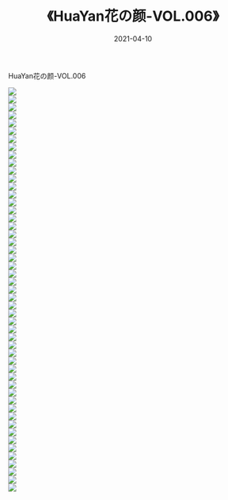 ﻿---
layout: post
title:  《HuaYan花の颜-VOL.006》
date:   2021-04-10
img: http://img.660000.xyz/Sharelink/网络美图/2021/HuaYan花の颜-VOL.006/000.jpg
categories: [美女, 清纯, 唯美]
---

HuaYan花の颜-VOL.006

  ![](http://img.660000.xyz/Sharelink/网络美图/2021/HuaYan花の颜-VOL.006/001.jpg) <br> ![](http://img.660000.xyz/Sharelink/网络美图/2021/HuaYan花の颜-VOL.006/002.jpg) <br> ![](http://img.660000.xyz/Sharelink/网络美图/2021/HuaYan花の颜-VOL.006/003.jpg) <br> ![](http://img.660000.xyz/Sharelink/网络美图/2021/HuaYan花の颜-VOL.006/004.jpg) <br> ![](http://img.660000.xyz/Sharelink/网络美图/2021/HuaYan花の颜-VOL.006/005.jpg) <br> ![](http://img.660000.xyz/Sharelink/网络美图/2021/HuaYan花の颜-VOL.006/006.jpg) <br> ![](http://img.660000.xyz/Sharelink/网络美图/2021/HuaYan花の颜-VOL.006/007.jpg) <br> ![](http://img.660000.xyz/Sharelink/网络美图/2021/HuaYan花の颜-VOL.006/008.jpg) <br> ![](http://img.660000.xyz/Sharelink/网络美图/2021/HuaYan花の颜-VOL.006/009.jpg) <br> ![](http://img.660000.xyz/Sharelink/网络美图/2021/HuaYan花の颜-VOL.006/010.jpg) <br> ![](http://img.660000.xyz/Sharelink/网络美图/2021/HuaYan花の颜-VOL.006/011.jpg) <br> ![](http://img.660000.xyz/Sharelink/网络美图/2021/HuaYan花の颜-VOL.006/012.jpg) <br> ![](http://img.660000.xyz/Sharelink/网络美图/2021/HuaYan花の颜-VOL.006/013.jpg) <br> ![](http://img.660000.xyz/Sharelink/网络美图/2021/HuaYan花の颜-VOL.006/014.jpg) <br> ![](http://img.660000.xyz/Sharelink/网络美图/2021/HuaYan花の颜-VOL.006/015.jpg) <br> ![](http://img.660000.xyz/Sharelink/网络美图/2021/HuaYan花の颜-VOL.006/016.jpg) <br> ![](http://img.660000.xyz/Sharelink/网络美图/2021/HuaYan花の颜-VOL.006/017.jpg) <br> ![](http://img.660000.xyz/Sharelink/网络美图/2021/HuaYan花の颜-VOL.006/018.jpg) <br> ![](http://img.660000.xyz/Sharelink/网络美图/2021/HuaYan花の颜-VOL.006/019.jpg) <br> ![](http://img.660000.xyz/Sharelink/网络美图/2021/HuaYan花の颜-VOL.006/020.jpg) <br> ![](http://img.660000.xyz/Sharelink/网络美图/2021/HuaYan花の颜-VOL.006/021.jpg) <br> ![](http://img.660000.xyz/Sharelink/网络美图/2021/HuaYan花の颜-VOL.006/022.jpg) <br> ![](http://img.660000.xyz/Sharelink/网络美图/2021/HuaYan花の颜-VOL.006/023.jpg) <br> ![](http://img.660000.xyz/Sharelink/网络美图/2021/HuaYan花の颜-VOL.006/024.jpg) <br> ![](http://img.660000.xyz/Sharelink/网络美图/2021/HuaYan花の颜-VOL.006/025.jpg) <br> ![](http://img.660000.xyz/Sharelink/网络美图/2021/HuaYan花の颜-VOL.006/026.jpg) <br> ![](http://img.660000.xyz/Sharelink/网络美图/2021/HuaYan花の颜-VOL.006/027.jpg) <br> ![](http://img.660000.xyz/Sharelink/网络美图/2021/HuaYan花の颜-VOL.006/028.jpg) <br> ![](http://img.660000.xyz/Sharelink/网络美图/2021/HuaYan花の颜-VOL.006/029.jpg) <br> ![](http://img.660000.xyz/Sharelink/网络美图/2021/HuaYan花の颜-VOL.006/030.jpg) <br> ![](http://img.660000.xyz/Sharelink/网络美图/2021/HuaYan花の颜-VOL.006/031.jpg) <br> ![](http://img.660000.xyz/Sharelink/网络美图/2021/HuaYan花の颜-VOL.006/032.jpg) <br> ![](http://img.660000.xyz/Sharelink/网络美图/2021/HuaYan花の颜-VOL.006/033.jpg) <br> ![](http://img.660000.xyz/Sharelink/网络美图/2021/HuaYan花の颜-VOL.006/034.jpg) <br> ![](http://img.660000.xyz/Sharelink/网络美图/2021/HuaYan花の颜-VOL.006/035.jpg) <br> ![](http://img.660000.xyz/Sharelink/网络美图/2021/HuaYan花の颜-VOL.006/036.jpg) <br> ![](http://img.660000.xyz/Sharelink/网络美图/2021/HuaYan花の颜-VOL.006/037.jpg) <br> ![](http://img.660000.xyz/Sharelink/网络美图/2021/HuaYan花の颜-VOL.006/038.jpg) <br> ![](http://img.660000.xyz/Sharelink/网络美图/2021/HuaYan花の颜-VOL.006/039.jpg) <br> ![](http://img.660000.xyz/Sharelink/网络美图/2021/HuaYan花の颜-VOL.006/040.jpg) <br> ![](http://img.660000.xyz/Sharelink/网络美图/2021/HuaYan花の颜-VOL.006/041.jpg) <br> ![](http://img.660000.xyz/Sharelink/网络美图/2021/HuaYan花の颜-VOL.006/042.jpg) <br> ![](http://img.660000.xyz/Sharelink/网络美图/2021/HuaYan花の颜-VOL.006/043.jpg) <br> ![](http://img.660000.xyz/Sharelink/网络美图/2021/HuaYan花の颜-VOL.006/044.jpg) <br> ![](http://img.660000.xyz/Sharelink/网络美图/2021/HuaYan花の颜-VOL.006/045.jpg) <br> ![](http://img.660000.xyz/Sharelink/网络美图/2021/HuaYan花の颜-VOL.006/046.jpg) <br> ![](http://img.660000.xyz/Sharelink/网络美图/2021/HuaYan花の颜-VOL.006/047.jpg) <br> ![](http://img.660000.xyz/Sharelink/网络美图/2021/HuaYan花の颜-VOL.006/048.jpg) <br> ![](http://img.660000.xyz/Sharelink/网络美图/2021/HuaYan花の颜-VOL.006/049.jpg) <br> ![](http://img.660000.xyz/Sharelink/网络美图/2021/HuaYan花の颜-VOL.006/050.jpg) <br> ![](http://img.660000.xyz/Sharelink/网络美图/2021/HuaYan花の颜-VOL.006/051.jpg) <br>